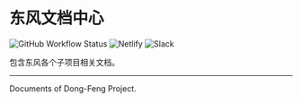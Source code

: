 # 东风文档中心

![GitHub Workflow Status](https://img.shields.io/github/workflow/status/dongfeng-project/documents/ESLint?style=flat-square)
![Netlify](https://img.shields.io/netlify/d938cd1d-452a-4453-8b61-4df7bacaac43?style=flat-square)
![Slack](https://img.shields.io/badge/slack-join_chat-brightgreen?style=flat-square&link=https://join.slack.com/t/dong-feng/shared_invite/enQtODI5MjQwNDE5MTQxLWE2YWE5YWM2MDY4NTBhOTI0ODhmY2I1ZDQ1NTQ4YmY1ZmVlNTJkMzNiZjYxODgwYzgwODJhZTA4MDEzNTJmMTA)

包含东风各个子项目相关文档。

---

Documents of Dong-Feng Project.
